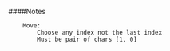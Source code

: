 ####Notes
```
    Move:
        Choose any index not the last index
        Must be pair of chars [1, 0]

```